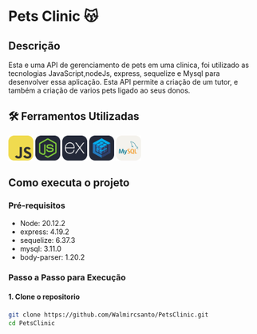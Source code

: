 # Pets Clinic 😽
## Descrição
Esta e uma API de gerenciamento de pets em uma clinica, foi utilizado as tecnologias JavaScript,nodeJs, express, sequelize e Mysql para desenvolver essa aplicação.
Esta API permite a criação de um tutor, e também a criação de varios pets ligado ao seus donos.

## 🛠️ Ferramentos Utilizadas  
<img src="https://github.com/tandpfun/skill-icons/blob/main/icons/JavaScript.svg" width="50px"> <img src="https://github.com/tandpfun/skill-icons/blob/main/icons/NodeJS-Dark.svg" width="50px"> <img src="https://github.com/tandpfun/skill-icons/blob/main/icons/ExpressJS-Dark.svg" width="50px">
 <img src="https://github.com/tandpfun/skill-icons/blob/main/icons/Sequelize-Dark.svg" width="50px"> <img src="https://github.com/tandpfun/skill-icons/blob/main/icons/MySQL-Light.svg" width="50px"> 

## Como executa o projeto
### Pré-requisitos
- Node: 20.12.2
- express: 4.19.2
- sequelize: 6.37.3
- mysql: 3.11.0
- body-parser: 1.20.2
### Passo a Passo para Execução
#### 1. Clone o repositorio
```bash
git clone https://github.com/Walmircsanto/PetsClinic.git
cd PetsClinic 
